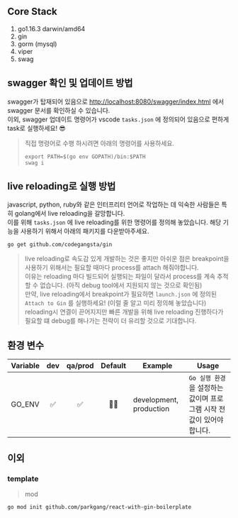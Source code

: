 ## Core Stack

1. go1.16.3 darwin/amd64
1. gin
1. gorm (mysql)
1. viper
1. swag

## swagger 확인 및 업데이트 방법

swagger가 탑재되어 있음으로 [http://localhost:8080/swagger/index.html](http://localhost:8080/swagger/index.html) 에서 swagger 문서를 확인하실 수 있습니다.  
이외, swagger 업데이트 명령어가 vscode `tasks.json` 에 정의되어 있음으로 편하게 task로 실행하세요! 😎

> 직접 명령어로 수행 하시려면 아래의 명령어를 사용하세요.
>
> ```shell
> export PATH=$(go env GOPATH)/bin:$PATH
> swag i
> ```

## live reloading로 실행 방법

javascript, python, ruby와 같은 인터프리터 언어로 작업하는 데 익숙한 사람들은 특히 golang에서 live reloading을 갈망합니다.  
이를 위해 `tasks.json` 에 live reloading를 위한 명령어를 정의해 놓았습니다. 해당 기능을 사용하기 위해서 아래의 패키지를 다운받아주세요.

```shell
go get github.com/codegangsta/gin
```

> live reloading로 속도감 있게 개발하는 것은 좋지만 아쉬운 점은 breakpoint을 사용하기 위해서는 필요할 때마다 process를 attach 해줘야합니다.  
> 이유는 reloading 마다 빌드되어 실행되는 파일이 달라서 process를 계속 추적할 수 없습니다. (아직 debug tool에서 지원되지 않는 것으로 확인됨)  
> 만약, live reloading에서 breakpoint가 필요하면 `launch.json` 에 정의된 `Attach to Gin` 를 실행하세요! (이럴 줄 알고 미리 정의해 놓았습니다)  
> reloading시 연결이 끈어지지만 빠른 개발을 위해 live reloading 진행하다가 필요할 떄 debug를 해나가는 전략이 더 유리할 것으로 기대합니다.

## 환경 변수

| Variable | dev | qa/prod | Default | Example                 | Usage                                                                  |
| -------- | :-: | :-----: | :-----: | ----------------------- | ---------------------------------------------------------------------- |
| GO_ENV   | ✅  |   ✅    |   🤷‍♂️    | development, production | `Go 실행 환경` 을 설정하는 값이며 프로그램 시작 전 값이 있어야 합니다. |

## 이외

### template

> mod

```shell
go mod init github.com/parkgang/react-with-gin-boilerplate
```
